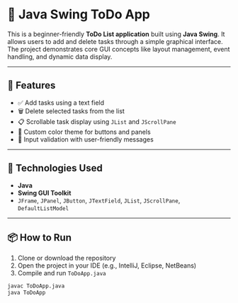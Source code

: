 # 📝 Java Swing ToDo App

This is a beginner-friendly **ToDo List application** built using **Java Swing**. It allows users to add and delete tasks through a simple graphical interface. The project demonstrates core GUI concepts like layout management, event handling, and dynamic data display.

---

## 🚀 Features

- ✅ Add tasks using a text field
- 🗑️ Delete selected tasks from the list
- 📋 Scrollable task display using `JList` and `JScrollPane`
- 🎨 Custom color theme for buttons and panels
- 🧠 Input validation with user-friendly messages

---

## 🧰 Technologies Used

- **Java**
- **Swing GUI Toolkit**
- `JFrame`, `JPanel`, `JButton`, `JTextField`, `JList`, `JScrollPane`, `DefaultListModel`

---

## 📦 How to Run

1. Clone or download the repository
2. Open the project in your IDE (e.g., IntelliJ, Eclipse, NetBeans)
3. Compile and run `ToDoApp.java`

```bash
javac ToDoApp.java
java ToDoApp
